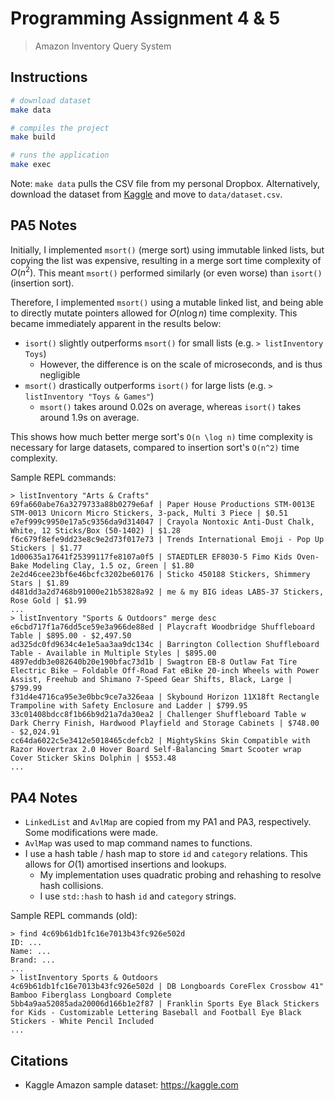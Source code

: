 # Programming Assignment 4 & 5

> Amazon Inventory Query System

## Instructions

```bash
# download dataset
make data 

# compiles the project
make build

# runs the application
make exec
```

Note: `make data` pulls the CSV file from my personal Dropbox. Alternatively, download the dataset from [Kaggle](https://kaggle.com/datasets/promptcloud/amazon-product-dataset-2020) and move to `data/dataset.csv`.

## PA5 Notes

Initially, I implemented `msort()` (merge sort) using immutable linked lists, but copying the list was expensive, resulting in a merge sort time complexity of $O(n^2)$. This meant `msort()` performed similarly (or even worse) than `isort()` (insertion sort).

Therefore, I implemented `msort()` using a mutable linked list, and being able to directly mutate pointers allowed for $O(n \log n)$ time complexity. This became immediately apparent in the results below:
- `isort()` slightly outperforms `msort()` for small lists (e.g. `> listInventory Toys`)
    - However, the difference is on the scale of microseconds, and is thus negligible
- `msort()` drastically outperforms `isort()` for large lists (e.g. `> listInventory "Toys & Games"`)
    - `msort()` takes around 0.02s on average, whereas `isort()` takes around 1.9s on average.

This shows how much better merge sort's `O(n \log n)` time complexity is necessary for large datasets, compared to insertion sort's `O(n^2)` time complexity.

Sample REPL commands:

```
> listInventory "Arts & Crafts"
69fa660abe76a3279733a88b0279e6af | Paper House Productions STM-0013E STM-0013 Unicorn Micro Stickers, 3-pack, Multi 3 Piece | $0.51
e7ef999c9950e17a5c9356da9d314047 | Crayola Nontoxic Anti-Dust Chalk, White, 12 Sticks/Box (50-1402) | $1.28
f6c679f8efe9dd23e8c9e2d73f017e73 | Trends International Emoji - Pop Up Stickers | $1.77
1d00635a17641f25399117fe8107a0f5 | STAEDTLER EF8030-5 Fimo Kids Oven-Bake Modeling Clay, 1.5 oz, Green | $1.80
2e2d46cee23bf6e46bcfc3202be60176 | Sticko 450188 Stickers, Shimmery Stars | $1.89
d481dd3a2d7468b91000e21b53828a92 | me & my BIG ideas LABS-37 Stickers, Rose Gold | $1.99
...
> listInventory "Sports & Outdoors" merge desc
e6cbd717f1a76dd5ce59e3a966de88ed | Playcraft Woodbridge Shuffleboard Table | $895.00 - $2,497.50
ad325dc0fd9634c4e1e5aa3aa9dc134c | Barrington Collection Shuffleboard Table - Available in Multiple Styles | $895.00
4897eddb3e082640b20e190bfac73d1b | Swagtron EB-8 Outlaw Fat Tire Electric Bike – Foldable Off-Road Fat eBike 20-inch Wheels with Power Assist, Freehub and Shimano 7-Speed Gear Shifts, Black, Large | $799.99
f31d4e4716ca95e3e0bbc9ce7a326eaa | Skybound Horizon 11X18ft Rectangle Trampoline with Safety Enclosure and Ladder | $799.95
33c01408bdcc8f1b66b9d21a7da30ea2 | Challenger Shuffleboard Table w Dark Cherry Finish, Hardwood Playfield and Storage Cabinets | $748.00 - $2,024.91
cc64da6022c5e3412e5018465cdefcb2 | MightySkins Skin Compatible with Razor Hovertrax 2.0 Hover Board Self-Balancing Smart Scooter wrap Cover Sticker Skins Dolphin | $553.48
...
```

## PA4 Notes

- `LinkedList` and `AvlMap` are copied from my PA1 and PA3, respectively. Some modifications were made.
- `AvlMap` was used to map command names to functions.
- I use a hash table / hash map to store `id` and `category` relations. This allows for $O(1)$ amortised insertions and lookups.
    - My implementation uses quadratic probing and rehashing to resolve hash collisions.
    - I use `std::hash` to hash `id` and `category` strings.

Sample REPL commands (old):

```
> find 4c69b61db1fc16e7013b43fc926e502d
ID: ...
Name: ...
Brand: ...
...
> listInventory Sports & Outdoors
4c69b61db1fc16e7013b43fc926e502d | DB Longboards CoreFlex Crossbow 41" Bamboo Fiberglass Longboard Complete
5bb4a9aa52085ada20006d166b1e2f87 | Franklin Sports Eye Black Stickers for Kids - Customizable Lettering Baseball and Football Eye Black Stickers - White Pencil Included
...
```

## Citations

- Kaggle Amazon sample dataset: https://kaggle.com
